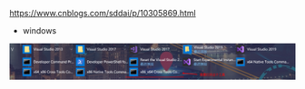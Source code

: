 https://www.cnblogs.com/sddai/p/10305869.html

* windows 

![image-20200421082044623](https://raw.githubusercontent.com/jiye-Tools/used_image/master/readme/20200421082046.png)

